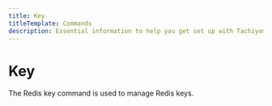 ```yaml
---
title: Key
titleTemplate: Commands
description: Essential information to help you get set up with Tachiyomi.
---
```


# Key

The Redis key command is used to manage Redis keys.
